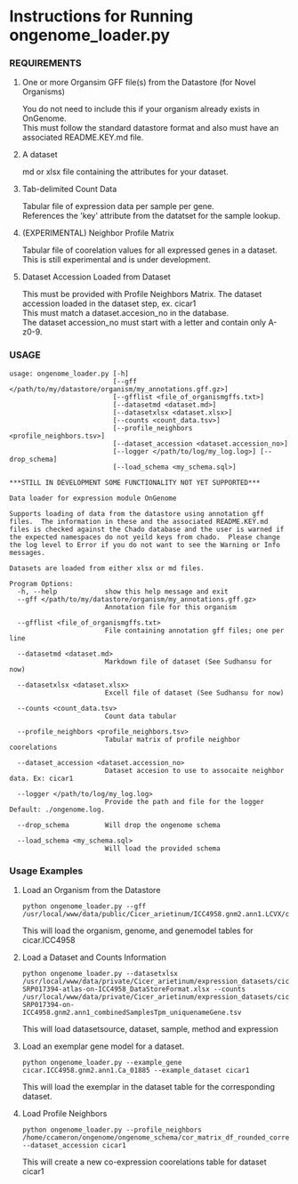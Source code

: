 # Instructions for Running ongenome_loader.py

### REQUIREMENTS

1. One or more Organsim GFF file(s) from the Datastore (for Novel Organisms)
   
   You do not need to include this if your organism already exists in OnGenome.  
   This must follow the standard datastore format and also must have an  
   associated README.KEY.md file.

2. A dataset

   md or xlsx file containing the attributes for your dataset.  

3. Tab-delimited Count Data

   Tabular file of expression data per sample per gene.  
   References the 'key' attribute from the datatset for the sample lookup.  
   
4. (EXPERIMENTAL) Neighbor Profile Matrix

   Tabular file of coorelation values for all expressed genes in a dataset.  
   This is still experimental and is under development.

5. Dataset Accession Loaded from Dataset

   This must be provided with Profile Neighbors Matrix.
   The dataset accession loaded in the dataset step, ex. cicar1  
   This must match a dataset.accesion_no in the database.  
   The dataset accession_no must start with a letter and contain only A-z0-9.

### USAGE
```
usage: ongenome_loader.py [-h]
                          [--gff </path/to/my/datastore/organism/my_annotations.gff.gz>]
                          [--gfflist <file_of_organismgffs.txt>]
                          [--datasetmd <dataset.md>]
                          [--datasetxlsx <dataset.xlsx>]
                          [--counts <count_data.tsv>]
                          [--profile_neighbors <profile_neighbors.tsv>]
                          [--dataset_accession <dataset.accession_no>]
                          [--logger </path/to/log/my_log.log>] [--drop_schema]
                          [--load_schema <my_schema.sql>]

***STILL IN DEVELOPMENT SOME FUNCTIONALITY NOT YET SUPPORTED***

Data loader for expression module OnGenome

Supports loading of data from the datastore using annotation gff files.  The information in these and the associated README.KEY.md files is checked against the Chado database and the user is warned if the expected namespaces do not yeild keys from chado.  Please change the log level to Error if you do not want to see the Warning or Info messages.

Datasets are loaded from either xlsx or md files.

Program Options:
  -h, --help            show this help message and exit
  --gff </path/to/my/datastore/organism/my_annotations.gff.gz>
                        Annotation file for this organism

  --gfflist <file_of_organismgffs.txt>
                        File containing annotation gff files; one per line

  --datasetmd <dataset.md>
                        Markdown file of dataset (See Sudhansu for now)

  --datasetxlsx <dataset.xlsx>
                        Excell file of dataset (See Sudhansu for now)

  --counts <count_data.tsv>
                        Count data tabular

  --profile_neighbors <profile_neighbors.tsv>
                        Tabular matrix of profile neighbor coorelations

  --dataset_accession <dataset.accession_no>
                        Dataset accesion to use to assocaite neighbor data. Ex: cicar1

  --logger </path/to/log/my_log.log>
                        Provide the path and file for the logger Default: ./ongenome.log.

  --drop_schema         Will drop the ongenome schema

  --load_schema <my_schema.sql>
                        Will load the provided schema
```

### Usage Examples

1. Load an Organism from the Datastore  
   ```
   python ongenome_loader.py --gff /usr/local/www/data/public/Cicer_arietinum/ICC4958.gnm2.ann1.LCVX/cicar.ICC4958.gnm2.ann1.LCVX.gene_function.gff3.gz  
   ```  
   This will load the organism, genome, and genemodel tables for cicar.ICC4958

2. Load a Dataset and Counts Information  
   ```
   python ongenome_loader.py --datasetxlsx /usr/local/www/data/private/Cicer_arietinum/expression_datasets/cicar-SRP017394-atlas-on-ICC4958_DataStoreFormat.xlsx --counts /usr/local/www/data/private/Cicer_arietinum/expression_datasets/cicar-SRP017394-on-ICC4958.gnm2.ann1_combinedSamplesTpm_uniquenameGene.tsv
   ```
   This will load datasetsource, dataset, sample, method and expression

3. Load an exemplar gene model for a dataset.
   ```
   python ongenome_loader.py --example_gene cicar.ICC4958.gnm2.ann1.Ca_01885 --example_dataset cicar1
   ```
   This will load the exemplar in the dataset table for the corresponding dataset.

4. Load Profile Neighbors  
   ```
   python ongenome_loader.py --profile_neighbors /home/ccameron/ongenome/ongenome_schema/cor_matrix_df_rounded_corrected_names.tsv --dataset_accession cicar1
   ```
   This will create a new co-expression coorelations table for dataset cicar1


